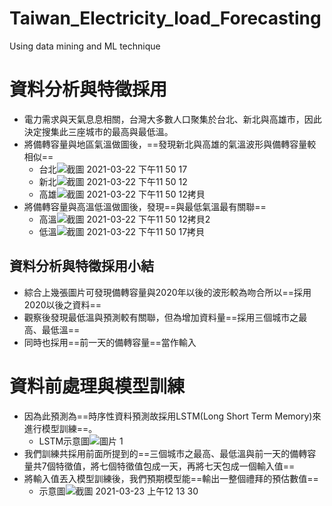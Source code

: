 # Taiwan_Electricity_load_Forecasting
Using data mining and ML technique

# 資料分析與特徵採用
- 電力需求與天氣息息相關，台灣大多數人口聚集於台北、新北與高雄市，因此決定搜集此三座城市的最高與最低溫。
- 將備轉容量與地區氣溫做圖後，==發現新北與高雄的氣溫波形與備轉容量較相似==
  - 台北![截圖 2021-03-22 下午11 50 17](https://user-images.githubusercontent.com/48174852/112018956-f8630d00-8b69-11eb-9970-52bc9c5d1807.png)
  - 新北![截圖 2021-03-22 下午11 50 12](https://user-images.githubusercontent.com/48174852/112018643-ba65e900-8b69-11eb-8f90-7b6b4581d204.png)
  - 高雄![截圖 2021-03-22 下午11 50 12拷貝](https://user-images.githubusercontent.com/48174852/112019052-0b75dd00-8b6a-11eb-8632-46cbe66a3ca1.png)
- 將備轉容量與高溫低溫做圖後，發現==與最低氣溫最有關聯==
  - 高溫![截圖 2021-03-22 下午11 50 12拷貝2](https://user-images.githubusercontent.com/48174852/112019340-509a0f00-8b6a-11eb-892b-4d92a1476570.png)
  - 低溫![截圖 2021-03-22 下午11 50 17拷貝](https://user-images.githubusercontent.com/48174852/112019336-4e37b500-8b6a-11eb-9dcc-d2ad1367465f.png)
## 資料分析與特徵採用小結
- 綜合上幾張圖片可發現備轉容量與2020年以後的波形較為吻合所以==採用2020以後之資料==
- 觀察後發現最低溫與預測較有關聯，但為增加資料量==採用三個城市之最高、最低溫==
- 同時也採用==前一天的備轉容量==當作輸入

# 資料前處理與模型訓練
- 因為此預測為==時序性資料預測故採用LSTM(Long Short Term Memory)來進行模型訓練==。
  - LSTM示意圖![圖片 1](https://user-images.githubusercontent.com/48174852/112021841-aa9bd400-8b6c-11eb-81a0-5c60883cefeb.png)
- 我們訓練共採用前面所提到的==三個城市之最高、最低溫與前一天的備轉容量共7個特徵值，將七個特徵值包成一天，再將七天包成一個輸入值==
- 將輸入值丟入模型訓練後，我們預期模型能==輸出一整個禮拜的預估數值==
  - 示意圖![截圖 2021-03-23 上午12 13 30](https://user-images.githubusercontent.com/48174852/112022291-2138d180-8b6d-11eb-9444-785d65d08deb.png)


